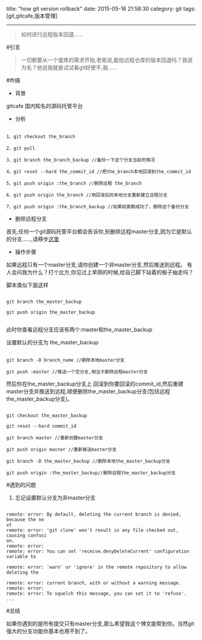 title: "how git version rollback"
date: 2015-05-16 21:58:30
category: git
tags: [git,gitcafe,版本管理]

---

>如何进行远程版本回退......

#引言

> 一切都要从一个蛋疼的需求开始,老板说,能给远程仓库的版本回退吗？我说为毛？他说我就是试试看git好使不,我......

#咋搞

* 背景 

gitcafe 国内知名的源码托管平台

* 分析

```

1、git checkout the_branch

2、git pull

3、git branch the_branch_backup //备份一下这个分支当前的情况

4、git reset --hard the_commit_id //把the_branch本地回滚到the_commit_id

5、git push origin :the_branch //删除远程 the_branch

6、git push origin the_branch //用回滚后的本地分支重新建立远程分支

7、git push origin :the_branch_backup //如果前面都成功了，删除这个备份分支
```

* 删除远程分支

首先,任何一个git源码托管平台都会告诉你,别删除远程master分支,因为它是默认的分支......,请移步[这里](https://gitcafe.com/GitCafe/Help/wiki/%E5%A6%82%E4%BD%95%E5%88%A0%E9%99%A4-Master-%E5%88%86%E6%94%AF) 

* 操作步骤 

如果远程只有一个master分支,请你创建一个非master分支,然后推送到远程。
有人会问我为什么？打个比方,你见过上旱厕的时候,给自己脚下站着的板子抽走吗？

脚本类似下面这样

```

git branch the_master_backup

git push origin the_master_backup


```

此时你查看远程分支应该有两个:master和the_master_backup

设置默认的分支为 the_master_backup




```

git branch -D branch_name //删除本地master分支

git push :master //推送一个空分支,相当于删除远程master分支

```

然后你在the_master_backup分支上 回滚到你要回滚的commit_id,然后重建master分支并推送到远程,顺便删除the_master_backup分支(包括远程the_master_backup分支)。

```

git checkout the_master_backup

git reset --hard commit_id

git branch master //重新创建master分支

git push origin master //重新推送master分支

git branch -D the_master_backup //删除本地the_master_backup分支

git push origin :the_master_backup//删除远程the_master_backup分支

```

#遇到的问题

1. 忘记设置默认分支为非master分支

```

remote: error: By default, deleting the current branch is denied, because the ne
xt
remote: error: 'git clone' won't result in any file checked out, causing confusi
on.
remote: error:
remote: error: You can set 'receive.denyDeleteCurrent' configuration variable to

remote: error: 'warn' or 'ignore' in the remote repository to allow deleting the

remote: error: current branch, with or without a warning message.
remote: error:
remote: error: To squelch this message, you can set it to 'refuse'.
...

```

#总结

如果你遇到的是所有提交只有master分支,那么希望我这个博文能帮到你。当然git强大的分支功能你基本也用不到了。